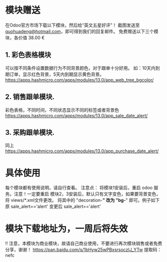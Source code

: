 # 模块赠送
在Odoo官方市场下载以下模块，然后给“英文五星好评”！
截图发送至 guohuadeng@hotmail.com，即可得到我们的回复邮件。
免费赠送以下三个模块，各价值 38.00 €

## 1. 彩色表格模块
可以按不同条件设置数据行为不同背景颜色，对于跟单十分好用。
如：10天内到期订单，显示红色背景，5天内到期显示黄色背景。
https://apps.hashmicro.com/apps/modules/13.0/app_web_tree_bgcolor/

## 2. 销售跟单模块.
彩色表格，不同时间，不同状态显示不同的标签或者背景色
https://apps.hashmicro.com/apps/modules/13.0/app_sale_date_alert/

## 3. 采购跟单模块. 
同上
https://apps.hashmicro.com/apps/modules/13.0/app_purchase_date_alert/

# 具体使用
每个模块都有使用说明，请自行查看。
注意点：
将模块1安装后，重启 odoo 服务。注意！一定要重启
模块2，3安装后，默认只有文字变色，如果要背景变色，将 views/*.xml文件更改。
将其中的 "decoration-**" 改为 "bg-**" 即可。例子如下
原
<attribute name="decoration-danger">sale_alert=='alert'</attribute>
变更后
<attribute name="bg-danger">sale_alert=='alert'</attribute>

# 模块下载地址为，一周后将失效
!! 注意，本模块为商业模块，故请自己商业使用，不要进行再次模块销售或者免费分享，谢谢！
https://pan.baidu.com/s/1bHyw25wPBxsrsoczIJ_YTw
提取码： nefc



